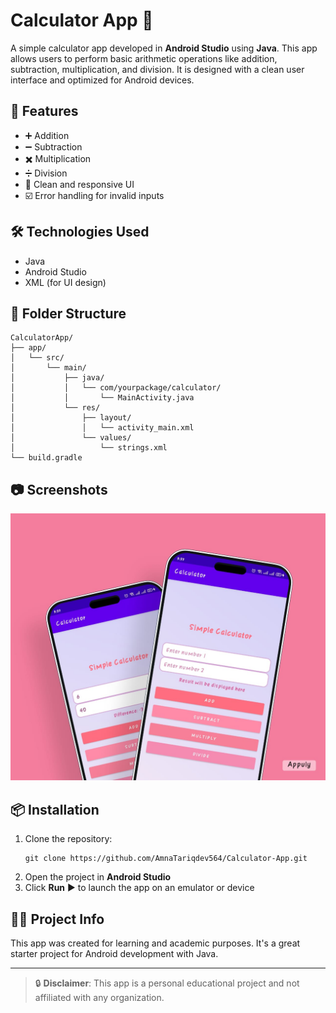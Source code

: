 # Calculator App 📱

A simple calculator app developed in **Android Studio** using **Java**. This app allows users to perform basic arithmetic operations like addition, subtraction, multiplication, and division. It is designed with a clean user interface and optimized for Android devices.

## 🚀 Features

- ➕ Addition
- ➖ Subtraction
- ✖️ Multiplication
- ➗ Division
- 📱 Clean and responsive UI
- ☑️ Error handling for invalid inputs

## 🛠️ Technologies Used

- Java
- Android Studio
- XML (for UI design)

## 📂 Folder Structure

```
CalculatorApp/
├── app/
│   └── src/
│       └── main/
│           ├── java/
│           │   └── com/yourpackage/calculator/
│           │       └── MainActivity.java
│           └── res/
│               ├── layout/
│               │   └── activity_main.xml
│               └── values/
│                   └── strings.xml
└── build.gradle
```

## 📷 Screenshots
![Image](https://github.com/AmnaTariqdev564/Calculator-App/blob/031917c70e8ca6d567c0b4b5dd24ff27873db2ca/image.jpg)

## 📦 Installation

1. Clone the repository:
   ```
   git clone https://github.com/AmnaTariqdev564/Calculator-App.git
   ```
2. Open the project in **Android Studio**
3. Click **Run** ▶️ to launch the app on an emulator or device

## 🧑‍🎓 Project Info

This app was created for learning and academic purposes. It's a great starter project for Android development with Java.

---

> 🔒 **Disclaimer**: This app is a personal educational project and not affiliated with any organization.
